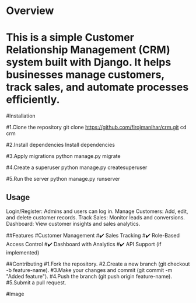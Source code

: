 # Overview
# This is a simple Customer Relationship Management (CRM) system built with Django. It helps businesses manage customers, track sales, and automate processes efficiently.
#Installation

#1.Clone the repository
git clone https://github.com/firojmanihar/crm.git
cd crm

#2.Install dependencies
Install dependencies

#3.Apply migrations
python manage.py migrate

#4.Create a superuser
python manage.py createsuperuser

#5.Run the server
python manage.py runserver

## Usage
Login/Register: Admins and users can log in.
Manage Customers: Add, edit, and delete customer records.
Track Sales: Monitor leads and conversions.
Dashboard: View customer insights and sales analytics.

##Features
#Customer Management
#✔️ Sales Tracking
#✔️ Role-Based Access Control
#✔️ Dashboard with Analytics
#✔️ API Support (if implemented)

##Contributing
#1.Fork the repository.
#2.Create a new branch (git checkout -b feature-name).
#3.Make your changes and commit (git commit -m "Added feature").
#4.Push the branch (git push origin feature-name).
#5.Submit a pull request.

#Image
